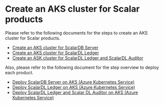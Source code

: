 # Create an AKS cluster for Scalar products

Please refer to the following documents for the steps to create an AKS cluster for Scalar products.

* [Create an AKS cluster for ScalarDB Server](./CreateAKSClusterForScalarDB.md)
* [Create an AKS cluster for ScalarDL Ledger](./CreateAKSClusterForScalarDL.md)
* [Create an ASK cluster for ScalarDL Ledger and ScalarDL Auditor](./CreateAKSClusterForScalarDLAuditor.md)

Also, please refer to the following document for the step overview to deploy each product.

* [Deploy ScalarDB Server on AKS (Azure Kubernetes Service)](./ManualDeploymentGuideScalarDBServerOnAKS.md)
* [Deploy ScalarDL Ledger on AKS (Azure Kubernetes Service)](./ManualDeploymentGuideScalarDLOnAKS.md)
* [Deploy ScalarDL Ledger and Scalar DL Auditor on AKS (Azure Kubernetes Service)](./ManualDeploymentGuideScalarDLAuditorOnAKS.md)
